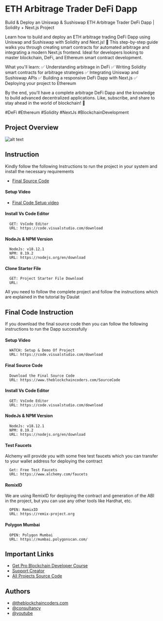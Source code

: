 # ETH Arbitrage Trader DeFi Dapp

Build & Deploy an Uniswap & Sushiswap ETH Arbitrage Trader DeFi Dapp | Solidity + Next.js Project

Learn how to build and deploy an ETH arbitrage trading DeFi Dapp using Uniswap and Sushiswap with Solidity and Next.js! 🚀 This step-by-step guide walks you through creating smart contracts for automated arbitrage and integrating a modern Next.js frontend. Ideal for developers looking to master blockchain, DeFi, and Ethereum smart contract development.

What you'll learn:
✅ Understanding arbitrage in DeFi
✅ Writing Solidity smart contracts for arbitrage strategies
✅ Integrating Uniswap and Sushiswap APIs
✅ Building a responsive DeFi Dapp with Next.js
✅ Deploying your project to Ethereum

By the end, you'll have a complete arbitrage DeFi Dapp and the knowledge to build advanced decentralized applications. Like, subscribe, and share to stay ahead in the world of blockchain! 🌟

#DeFi #Ethereum #Solidity #NextJs #BlockchainDevelopment

## Project Overview

![alt text](https://www.daulathussain.com/wp-content/uploads/2025/01/ETH-Arbitrage-Trader-DeFi-Dapp.jpg)

## Instruction

Kindly follow the following Instructions to run the project in your system and install the necessary requirements

- [Final Source Code]()

#### Setup Video

- [Final Code Setup video]()

#### Install Vs Code Editor

```
  GET: VsCode Editor
  URL: https://code.visualstudio.com/download
```

#### NodeJs & NPM Version

```
  NodeJs: v18.12.1
  NPM: 8.19.2
  URL: https://nodejs.org/en/download
```

#### Clone Starter File

```
  GET: Project Starter File Download
  URL:
```

All you need to follow the complete project and follow the instructions which are explained in the tutorial by Daulat

## Final Code Instruction

If you download the final source code then you can follow the following instructions to run the Dapp successfully

#### Setup Video

```
  WATCH: Setup & Demo Of Project
  URL: https://code.visualstudio.com/download
```

#### Final Source Code

```
  Download the Final Source Code
  URL: https://www.theblockchaincoders.com/SourceCode
```

#### Install Vs Code Editor

```
  GET: VsCode Editor
  URL: https://code.visualstudio.com/download
```

#### NodeJs & NPM Version

```
  NodeJs: v18.12.1
  NPM: 8.19.2
  URL: https://nodejs.org/en/download
```

#### Test Faucets

Alchemy will provide you with some free test faucets which you can transfer to your wallet address for deploying the contract

```
  Get: Free Test Faucets
  URL: https://www.alchemy.com/faucets
```

#### RemixID

We are using RemixID for deploying the contract and generation of the ABI in the project, but you can use any other tools like Hardhat, etc.

```
  OPEN: RemixID
  URL: https://remix-project.org
```

#### Polygon Mumbai

```
  OPEN: Polygon Mumbai
  URL: https://mumbai.polygonscan.com/
```

## Important Links

- [Get Pro Blockchain Developer Course](https://www.theblockchaincoders.com/pro-nft-marketplace)
- [Support Creator](https://bit.ly/Support-Creator)
- [All Projects Source Code](https://www.theblockchaincoders.com/SourceCode)

## Authors

- [@theblockchaincoders.com](https://www.theblockchaincoders.com/)
- [@consultancy](https://www.theblockchaincoders.com/consultancy)
- [@youtube](https://www.youtube.com/@daulathussain)
